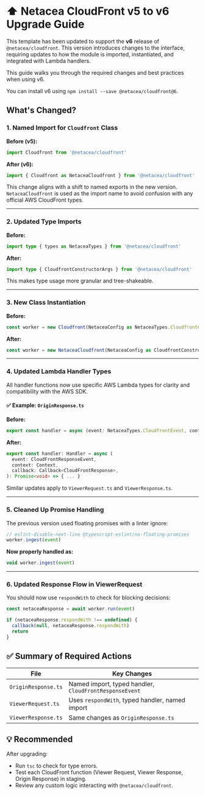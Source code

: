 # ⬆ Netacea CloudFront v5 to v6 Upgrade Guide

This template has been updated to support the **v6** release of `@netacea/cloudfront`.
This version introduces changes to the interface,
requiring updates to how the module is imported, instantiated, and integrated with Lambda handlers.

This guide walks you through the required changes and best practices when using v6.

You can install v6 using `npm install --save @netacea/cloudfront@6`.

## What's Changed?

### 1. Named Import for `Cloudfront` Class

**Before (v5):**
```ts
import Cloudfront from '@netacea/cloudfront'
```

**After (v6):**
```ts
import { Cloudfront as NetaceaCloudfront } from '@netacea/cloudfront'
```

This change aligns with a shift to named exports in the new version.
`NetaceaCloudfront` is used as the import name to avoid confusion with
any official AWS CloudFront types.

---

### 2. Updated Type Imports

**Before:**
```ts
import type { types as NetaceaTypes } from '@netacea/cloudfront'
```

**After:**
```ts
import type { CloudfrontConstructorArgs } from '@netacea/cloudfront'
```

This makes type usage more granular and tree-shakeable.

---

### 3. New Class Instantiation

**Before:**
```ts
const worker = new Cloudfront(NetaceaConfig as NetaceaTypes.CloudfrontConstructorArgs)
```

**After:**
```ts
const worker = new NetaceaCloudfront(NetaceaConfig as CloudfrontConstructorArgs)
```

---

### 4. Updated Lambda Handler Types

All handler functions now use specific AWS Lambda types for clarity and compatibility with the AWS SDK.

#### ✅ Example: `OriginResponse.ts`

**Before:**
```ts
export const handler = async (event: NetaceaTypes.CloudfrontEvent, context: Context, callback: Callback): Promise<void> => { ... }
```

**After:**
```ts
export const handler: Handler = async (
  event: CloudFrontResponseEvent,
  context: Context,
  callback: Callback<CloudFrontResponse>,
): Promise<void> => { ... }
```

Similar updates apply to `ViewerRequest.ts` and `ViewerResponse.ts`.

---

### 5. Cleaned Up Promise Handling

The previous version used floating promises with a linter ignore:

```ts
// eslint-disable-next-line @typescript-eslint/no-floating-promises
worker.ingest(event)
```

**Now properly handled as:**
```ts
void worker.ingest(event)
```

---

### 6. Updated Response Flow in ViewerRequest

You should now use `respondWith` to check for blocking decisions:

```ts
const netaceaResponse = await worker.run(event)

if (netaceaResponse.respondWith !== undefined) {
  callback(null, netaceaResponse.respondWith)
  return
}
```

## ✅ Summary of Required Actions

| File | Key Changes |
|------|-------------|
| `OriginResponse.ts` | Named import, typed handler, `CloudFrontResponseEvent` |
| `ViewerRequest.ts` | Uses `respondWith`, typed handler, named import |
| `ViewerResponse.ts` | Same changes as `OriginResponse.ts` |


## 💡 Recommended

After upgrading:

- Run `tsc` to check for type errors.
- Test each CloudFront function (Viewer Request, Viewer Response, Origin Response) in staging.
- Review any custom logic interacting with `@netacea/cloudfront`.
